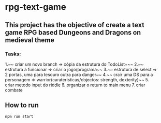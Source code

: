 # rpg-text-game

## This project has the objective of create a text game RPG based Dungeons and Dragons on medieval theme

### Tasks:

1.~~ criar um novo branch => cópia da estrutura do TodoList+~~
2.~~ estrutura a funcionar => criar o jogo/programa~~
3.~~ estrutura de select => 2 portas, uma para tesouro outra para danger~~
4.~~ crair uma DS para a personagem => warrior(carateristicas/objectos: strength, dexterity)~~ 5. criar metodo input do riddle 6. organizar o return to main menu 7. criar combate

## How to run

`npm run start`
